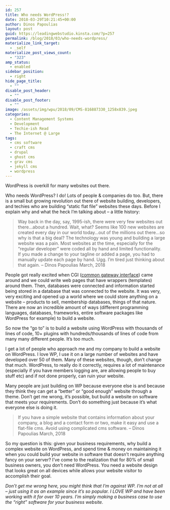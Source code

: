 ```yaml
---
id: 257
title: Who needs WordPress!?
date: 2018-03-29T10:21:45+00:00
author: Dinos Papoulias
layout: post
guid: https://leadingwebstudio.kinsta.com/?p=257
permalink: /blog/2018/03/who-needs-wordpress/
materialize_link_target:
  - _self
materialize_post_views_count:
  - "323"
amp_status:
  - enabled
sidebar_position:
  - right
hide_page_title:
  - ""
disable_post_header:
  - ""
disable_post_footer:
  - ""
image: /assets/img/wpu/2018/09/CMS-816887330_1258x839.jpeg
categories:
  - Content Management Systems
  - Development
  - Techie-ish Read
  - The Internet @ Large
tags:
  - cms software
  - craft cms
  - drupal
  - ghost cms
  - grav cms
  - jekyll cms
  - wordpress
---
```

WordPress is overkill for many websites out there.

Who needs WordPress? I do! Lots of people & companies do too. But, there is a small but growing revolution out there of website building, developers, and techies who are building &#8220;static flat file&#8221; websites these days. Before I explain why and what the heck I&#8217;m talking about &#8211; a little history:

> Way back in the day, say, 1995-ish, there were very few websites out there&#8230;about a hundred. Wait, what? Seems like 100 new websites are created every day in our world today&#8230;out of the millions out there&#8230;so why is that a big deal? The technology was young and building a large website was a pain. Most websites at the time, especially for the &#8220;regular developer&#8221; were coded all by hand and limited functionality. If you made a change to your tagline or added a page, you had to manually update each page by hand. Ugg. I&#8217;m tired just thinking about that again. &#8211; Dinos Papoulias March, 2018

People got really excited when CGI (<a href="https://en.wikipedia.org/wiki/Common_Gateway_Interface" target="_blank" rel="noopener">common gateway interface</a>) came around and we could write web pages that have wrappers (templates) around them. Then, databases were connected and information started being stored in a database that was connected to the website. It was very, very exciting and opened up a world where we could store anything on a website &#8211; products to sell, membership databases, things of that nature. There are now an incredible amount of ways (different programming languages, databases, frameworks, entire software packages like WordPress for example) to build a website.

So now the &#8220;go to&#8221; is to build a website using WordPress with thousands of lines of code, 10+ plugins with hundreds/thousands of lines of code from many many different people. It&#8217;s too much.

I get a lot of people who approach me and my company to build a website on WordPress. I love WP, I use it on a large number of websites and have developed over 50 of them. Many of these websites, though, don&#8217;t change that much. WordPress, to really do it correctly, requires a lot of maintenance (especially if you have members logging are, are allowing people to buy stuff etc) and if not done properly, can ruin your website.

Many people are just building on WP because everyone else is and because they think they can get a &#8220;better&#8221; or &#8220;good enough&#8221; website through a theme. Don&#8217;t get me wrong, it&#8217;s possible, but build a website on software that meets your requirements. Don&#8217;t do something just because it&#8217;s what everyone else is doing it.

> If you have a simple website that contains information about your company, a blog and a contact form or two, make it easy and use a flat-file cms. Avoid using complicated cms software. &#8211; Dinos Papoulias March, 2018

So my question is this: given your business requirements, why build a complex website on WordPress, and spend time & money on maintaining it when you could build your website in software that doesn&#8217;t require anything fancy on your server? I&#8217;ve come to the realization that for 80% of small business owners, you don&#8217;t need WordPress. You need a website design that looks great on all devices while allows your website visitor to accomplish their goal.

_Don&#8217;t get me wrong here, you might think that I&#8217;m against WP. I&#8217;m not at all &#8211; just using it as an example since it&#8217;s so popular. I LOVE WP and have been working with it for over 10 years. I&#8217;m simply making a business case to use the &#8220;right&#8221; software for your business website._
